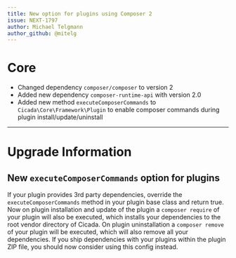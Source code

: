 ```yaml
---
title: New option for plugins using Composer 2
issue: NEXT-1797
author: Michael Telgmann
author_github: @mitelg
---
```

# Core
* Changed dependency `composer/composer` to version 2
* Added new dependency `composer-runtime-api` with version 2.0
* Added new method `executeComposerCommands` to `Cicada\Core\Framework\Plugin` to enable composer commands during plugin install/update/uninstall
___
# Upgrade Information
## New `executeComposerCommands` option for plugins

If your plugin provides 3rd party dependencies, override the `executeComposerCommands` method in your plugin base class
and return true.
Now on plugin installation and update of the plugin a `composer require` of your plugin will also be executed,
which installs your dependencies to the root vendor directory of Cicada.
On plugin uninstallation a `composer remove` of your plugin will be executed,
which will also remove all your dependencies.
If you ship dependencies with your plugins within the plugin ZIP file, you should now consider using this config instead.
